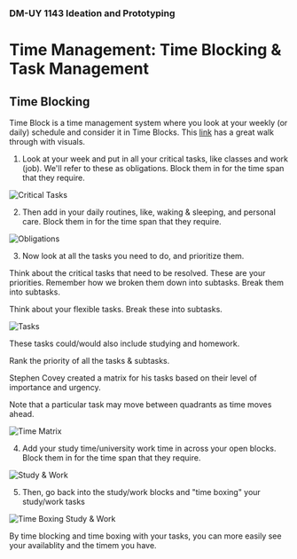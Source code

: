 ### DM-UY 1143 Ideation and Prototyping

# Time Management: Time Blocking & Task Management

## Time Blocking

Time Block is a time management system where you look at your weekly (or daily) schedule and consider it in Time Blocks. This [link](https://learningwithangie.com/time-blocking-method-for-students/) has a great walk through with visuals.

1. Look at your week and put in all your critical tasks, like classes and work (job). We'll refer to these as obligations. Block them in for the time span that they require.

![Critical Tasks](main/Images/google-calendar-obligations.jpg "Obligations")


2. Then add in your daily routines, like, waking & sleeping, and personal care. Block them in for the time span that they require.

![Obligations](main/Images/google-calendar-obligations.jpg "Daily Routines")


3. Now look at all the tasks you need to do, and prioritize them. 

Think about the critical tasks that need to be resolved. These are your priorities. Remember how we broken them down into subtasks. Break them into subtasks.

Think about your flexible tasks. Break these into subtasks.

![Tasks](main/Images/google-calendar-obligations.jpg "Task")

These tasks could/would also include studying and homework.

Rank the priority of all the tasks & subtasks. 

Stephen Covey created a matrix for his tasks based on their level of importance and urgency.

Note that a particular task may move between quadrants as time moves ahead.

![Time Matrix](main/Images/CoveyTimeMatrix.png "Time Matrix")



4. Add your study time/university work time in across your open blocks. Block them in for the time span that they require.

![Study & Work](main/Images/google-calendar-obligations-daily-routines-work.png "Study/Work")


5. Then, go back into the study/work blocks and "time boxing" your study/work tasks

![Time Boxing Study & Work](main/Images/time-boxing-google-calendar-1.png "time box study & work")


By time blocking and time boxing with your tasks, you can more easily see your availablity and the timem you have.




